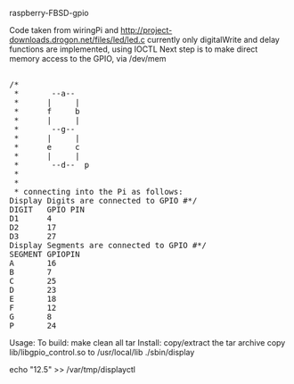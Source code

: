raspberry-FBSD-gpio

Code taken from wiringPi and http://project-downloads.drogon.net/files/led/led.c
currently only digitalWrite and delay functions are implemented, using IOCTL
Next step is to make direct memory access to the GPIO, via /dev/mem
<pre> 
/*
 *       --a--
 *      |     |
 *      f     b
 *      |     |
 *       --g--
 *      |     |
 *      e     c
 *      |     |
 *       --d--  p
 *
 *
 * connecting into the Pi as follows:
Display Digits are connected to GPIO #*/
DIGIT   GPIO PIN
D1      4
D2      17
D3      27
Display Segments are connected to GPIO #*/
SEGMENT GPIOPIN
A       16
B       7
C       25
D       23
E       18
F       12
G       8
P       24
</pre> 
Usage:
To build:
make clean all tar
Install:
copy/extract the tar archive copy lib/libgpio_control.so to /usr/local/lib
./sbin/display

echo "12.5" >> /var/tmp/displayctl

